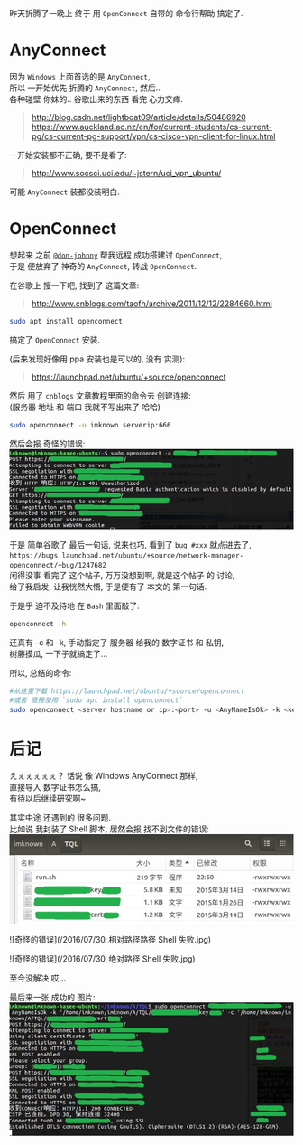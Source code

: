昨天折腾了一晚上 终于 用 `OpenConnect` 自带的 命令行帮助 搞定了.  

# AnyConnect
因为 `Windows` 上面首选的是 `AnyConnect`,  
所以 一开始优先 折腾的 `AnyConnect`, 然后..  
各种碰壁 你妹的.. 谷歌出来的东西 看完 心力交瘁.  

> http://blog.csdn.net/lightboat09/article/details/50486920  
> https://www.auckland.ac.nz/en/for/current-students/cs-current-pg/cs-current-pg-support/vpn/cs-cisco-vpn-client-for-linux.html  

一开始安装都不正确, 要不是看了:
> http://www.socsci.uci.edu/~jstern/uci_vpn_ubuntu/  

可能 `AnyConnect` 装都没装明白.  

# OpenConnect
想起来 之前 [`@don-johnny`][don-johnny] 帮我远程 成功搭建过 `OpenConnect`,  
于是 便放弃了 神奇的 `AnyConnect`, 转战 `OpenConnect`.  

在谷歌上 搜一下吧, 找到了 这篇文章:  
> http://www.cnblogs.com/taofh/archive/2011/12/12/2284660.html

```bash
sudo apt install openconnect
```
搞定了 `OpenConnect` 安装.

(后来发现好像用 ppa 安装也是可以的, 没有 实测):  
> https://launchpad.net/ubuntu/+source/openconnect

然后 用了 `cnblogs` 文章教程里面的命令去 创建连接:  
(服务器 地址 和 端口 我就不写出来了 哈哈)
```bash
sudo openconnect -u imknown serverip:666
```

然后会报 奇怪的错误:  
![奇怪的错误](/2016/07/30_最初的连接失败.jpg)

于是 简单谷歌了 最后一句话, 说来也巧, 看到了 `bug #xxx` 就点进去了,  
`https://bugs.launchpad.net/ubuntu/+source/network-manager-openconnect/+bug/1247682`  
闲得没事 看完了 这个帖子, 万万没想到啊, 就是这个帖子 的 讨论,  
给了我启发, 让我恍然大悟, 于是便有了 本文的 第一句话.  

于是乎 迫不及待地 在 `Bash` 里面敲了:  
``` bash
openconnect -h
```
还真有 -c 和 -k, 手动指定了  服务器 给我的 数字证书 和 私钥,  
树藤摸瓜, 一下子就搞定了...  

所以, 总结的命令:  
``` bash
#从这里下载 https://launchpad.net/ubuntu/+source/openconnect
#或者 直接使用 `sudo apt install openconnect`
sudo openconnect <server hostname or ip>:<port> -u <AnyNameIsOk> -k <key file> -c <cert file>
```

# 后记
えぇぇぇぇぇ？ 话说 像 Windows AnyConnect 那样,  
直接导入 数字证书怎么搞,  
有待以后继续研究啊~  

其实中途 还遇到的 很多问题.  
比如说 我封装了 Shell 脚本, 居然会报 找不到文件的错误:  
![奇怪的错误](/2016/07/30_文夹目录结构.jpg)  

![奇怪的错误](/2016/07/30_相对路径路径 Shell 失败.jpg)  

![奇怪的错误](/2016/07/30_绝对路径 Shell 失败.jpg)  

至今没解决 哎...  

最后来一张 成功的 图片:  
![奇怪的错误](/2016/07/30_绝对路径终端成功.jpg)

[don-johnny]: https://github.com/don-johnny
